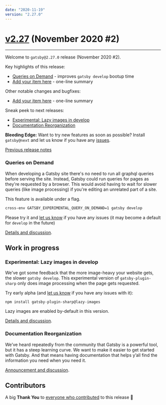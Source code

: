 ```yaml
---
date: "2020-11-19"
version: "2.27.0"
---
```


# [v2.27](https://github.com/gatsbyjs/gatsby/compare/gatsby@2.27.0-next.0...gatsby@2.27.0) (November 2020 #2)

---

Welcome to `gatsby@2.27.0` release (November 2020 #2).

Key highlights of this release:

- [Queries on Demand](#queries-on-demand) - improves `gatsby develop` bootup time
- [Add your item here](#link-to-header) - one-line summary

Other notable changes and bugfixes:

- [Add your item here](#link-to-header) - one-line summary

Sneak peek to next releases:

- [Experimental: Lazy images in develop](#experimental-lazy-images-in-develop)
- [Documentation Reorganization](#documentation-reorganization)

**Bleeding Edge:** Want to try new features as soon as possible? Install `gatsby@next` and let us know
if you have any [issues](https://github.com/gatsbyjs/gatsby/issues).

[Previous release notes](../v2.26/index.md)

### Queries on Demand

When developing a Gatsby site there's no need to run all graphql queries before serving the site.
Instead, Gatsby could run queries for pages as they're requested by a browser.
This would avoid having to wait for slower queries (like image processing) if you're editing an unrelated part of a site.

This feature is available under a flag.

```sh
cross-env GATSBY_EXPERIMENTAL_QUERY_ON_DEMAND=1 gatsby develop
```

Please try it and [let us know](https://github.com/gatsbyjs/gatsby/discussions/27620) if you have any issues
(it may become a default for `develop` in the future)

[Details and discussion](https://github.com/gatsbyjs/gatsby/discussions/27620).

## Work in progress

### Experimental: Lazy images in develop

We've got some feedback that the more image-heavy your website gets, the slower `gatsby develop`.
This experimental version of `gatsby-plugin-sharp` only does image processing when the page gets requested.

Try early alpha (and [let us know](https://github.com/gatsbyjs/gatsby/discussions/27603) if you have any issues with it):

```
npm install gatsby-plugin-sharp@lazy-images
```

Lazy images are enabled by-default in this version.

[Details and discussion](https://github.com/gatsbyjs/gatsby/discussions/27603).

### Documentation Reorganization

We’ve heard repeatedly from the community that Gatsby is a powerful tool,
but it has a steep learning curve. We want to make it easier to get started with Gatsby.
And that means having documentation that helps y’all find the information you need when you need it.

[Announcement and discussion](https://github.com/gatsbyjs/gatsby/discussions/27856).

## Contributors

A big **Thank You** to [everyone who contributed](https://github.com/gatsbyjs/gatsby/compare/gatsby@2.27.0-next.0...gatsby@2.27.0) to this release 💜
